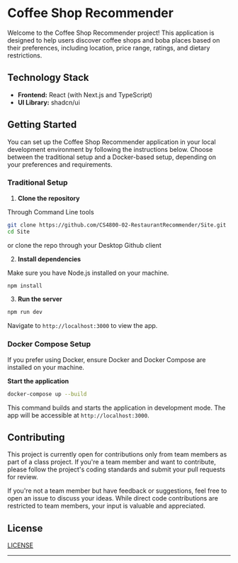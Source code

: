 # Coffee Shop Recommender

Welcome to the Coffee Shop Recommender project! This application is designed to help users discover coffee shops and boba places based on their preferences, including location, price range, ratings, and dietary restrictions.

## Technology Stack

- **Frontend:** React (with Next.js and TypeScript)
- **UI Library:** shadcn/ui

## Getting Started

You can set up the Coffee Shop Recommender application in your local development environment by following the instructions below. Choose between the traditional setup and a Docker-based setup, depending on your preferences and requirements.

### Traditional Setup

1. **Clone the repository**

Through Command Line tools

```bash
git clone https://github.com/CS4800-02-RestaurantRecommender/Site.git
cd Site
```

or clone the repo through your Desktop Github client

2. **Install dependencies**

Make sure you have Node.js installed on your machine.

```bash
npm install
```

3. **Run the server**

```bash
npm run dev
```

Navigate to `http://localhost:3000` to view the app.

### Docker Compose Setup

If you prefer using Docker, ensure Docker and Docker Compose are installed on your machine.

**Start the application**

```bash
docker-compose up --build
```

This command builds and starts the application in development mode. The app will be accessible at `http://localhost:3000`.

## Contributing

This project is currently open for contributions only from team members as part of a class project. If you're a team member and want to contribute, please follow the project's coding standards and submit your pull requests for review.

If you're not a team member but have feedback or suggestions, feel free to open an issue to discuss your ideas. While direct code contributions are restricted to team members, your input is valuable and appreciated.

## License

[LICENSE](LICENSE)

---
